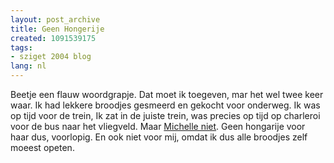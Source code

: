 ```yaml
---
layout: post_archive
title: Geen Hongerije
created: 1091539175
tags:
- sziget 2004 blog
lang: nl
---
```

Beetje een flauw woordgrapje. Dat moet ik toegeven, mar het wel twee keer waar. Ik had lekkere broodjes gesmeerd en gekocht voor onderweg. Ik was op tijd voor de trein, Ik zat in de juiste trein, was precies op tijd op charleroi voor de bus naar het vliegveld. Maar [Michelle niet](http://www.chiquechick.com/node/view/70). Geen hongarije voor haar dus, voorlopig. En ook niet voor mij, omdat ik dus alle broodjes zelf moeest opeten. 

